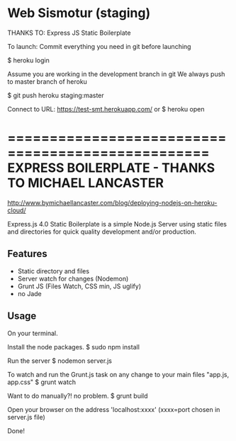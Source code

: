 Web Sismotur (staging)
============================

THANKS TO: Express JS Static Boilerplate

To launch: 
Commit everything you need in git before launching

$ heroku login

Assume you are working in the development branch in git
We always push to master branch of heroku

$ git push heroku staging:master

Connect to URL: https://test-smt.herokuapp.com/
or
$ heroku open


==================================================
EXPRESS BOILERPLATE - THANKS TO MICHAEL LANCASTER
==================================================

http://www.bymichaellancaster.com/blog/deploying-nodejs-on-heroku-cloud/

Express.js 4.0 Static Boilerplate is a simple Node.js Server using static files and directories for quick quality development and/or production.

Features
-----------
- Static directory and files
- Server watch for changes (Nodemon)
- Grunt JS (Files Watch, CSS min, JS uglify)
- no Jade

Usage
-----------
On your terminal.

Install the node packages.
$ sudo npm install

Run the server
$ nodemon server.js


To watch and run the Grunt.js task on any change to your main files "app.js, app.css"
$ grunt watch

Want to do manually?! no problem.
$ grunt build

Open your browser on the address 'localhost:xxxx' (xxxx=port chosen in server.js file)

Done!
